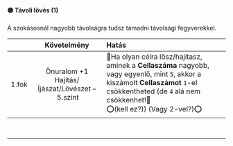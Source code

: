 #### 🟣 Távoli lövés (1)

A szokásosnál nagyobb távolságra tudsz támadni távolsági fegyverekkel.

| |  Követelmény | Hatás  |
| :----------- | :-----------: | :----------- |
| 1.fok | Önuralom +1<br />Hajítás/Íjászat/Lövészet&nbsp;–&nbsp;5.szint | 👀Ha olyan célra lősz/hajítasz, aminek a **Cellaszáma** nagyobb, vagy egyenlő, mint `5`, akkor a kiszámolt **Cellaszámot** `1`-el csökkentheted (de `4` alá nem csökkenhet!👀<br />⭕(kell ez?))  (Vagy 2-vel?)⭕ |

<br />

---

